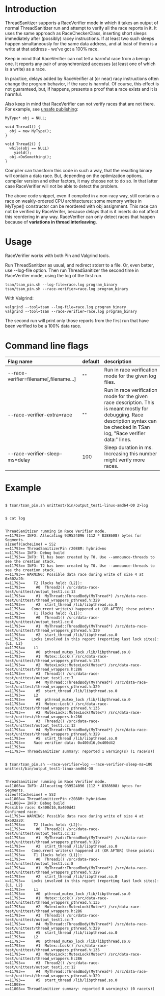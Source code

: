 # Introduction #

ThreadSanitizer supports a RaceVerifier mode in which it takes an output of normal ThreadSanitizer run and attempt to verify all the race reports in it. It uses the same approach as RaceCheckerClass, inserting short sleeps immediately after (possibly) racey instructions. If at least two such sleeps happen simultaneously for the same data address, and at least of them is a write at that address - we've got a 100% race.

Keep in mind that RaceVerifier can not tell a harmful race from a benign one. It reports any pair of unsynchronized accesses (at least one of which is a write) as a race.

In practice, delays added by RaceVerifier at (or near) racy instructions often change the program behavior, if the race is harmful. Of course, this effect is not guaranteed, but, if happens, presents a proof that a race exists and it is harmful.

Also keep in mind that RaceVerifier can not verify races that are not there. For example, see [unsafe publishing](http://code.google.com/p/data-race-test/wiki/PopularDataRaces#Publishing_objects_without_synchronization):
```
MyType* obj = NULL;

void Thread1() {
  obj = new MyType();
}

void Thread2() {
  while(obj == NULL)
    yield();
  obj->DoSomething();
}
```
Compiler can transform this code in such a way, that the resulting binary will contain a data race. But, depending on the optimization options, compiler version and other factors, it may choose not to do so. In that latter case RaceVerifier will not be able to detect the problem.

The above code snippet, even if compiled in a non-racy way, still contains a race on weakly-ordered CPU architectures: some memory writes in MyType() constructor can be reordered with obj assignment. This race can not be verified by RaceVerifer, because delays that is it inserts do not affect this reordering in any way. RaceVerifier can only detect races that happen because of **variations in thread interleaving**.

# Usage #

RaceVerifier works with both Pin and Valgrind tools.

Run ThreadSanitizer as usual, and redirect stderr to a file. Or, even better, use --log-file option. Then run ThreadSanitizer the second time in RaceVerifier mode, using the log of the first run.

```
tsan/tsan_pin.sh --log-file=race.log program_binary
tsan/tsan_pin.sh --race-verifier=race.log program_binary
```

With Valgrind:
```
valgrind --tool=tsan --log-file=race.log program_binary
valgrind --tool=tsan --race-verifier=race.log program_binary
```

The second run will print only those reports from the first run that have been verified to be a 100% data race.

# Command line flags #
| Flag name | default | description |
|:----------|:--------|:------------|
| --race-verifier=filename[,filename...] | ""      | Run in race verification mode for the given log files. |
| --race-verifier-extra=race | ""      | Run in race verification mode for the given race description. This is meant mostly for debugging. Race description syntax can be checked in TSan log, "Race verifier data:" lines. |
| --race-verifier-sleep-ms=delay | 100     | Sleep duration in ms. Increasing this number might verify more races. |

# Example #
```

$ tsan/tsan_pin.sh unittest/bin/output_test1-linux-amd64-O0 2>log


$ cat log


ThreadSanitizer running in Race Verifier mode.
==11793== INFO: Allocating 939524096 (112 * 8388608) bytes for Segments.
sizeof(CacheLine) = 552
==11793== ThreadSanitizerPin r2088M: hybrid=no
==11793== INFO: Debug build
==11793== INFO: T1 has been created by T0. Use --announce-threads to see the creation stack.
==11793== INFO: T2 has been created by T0. Use --announce-threads to see the creation stack.
==11793== WARNING: Possible data race during write of size 4 at 0x602a20:
==11793==    T2 (locks held: {L2}):
==11793==     #0  Thread2() /src/data-race-test/unittest/output_test1.cc:13
==11793==     #1  MyThread::ThreadBody(MyThread*) /src/data-race-test/unittest/thread_wrappers_pthread.h:329
==11793==     #2  start_thread /lib/libpthread.so.0
==11793==   Concurrent write(s) happened at (OR AFTER) these points:
==11793==    T1 (locks held: {L1}):
==11793==     #0  Thread1() /src/data-race-test/unittest/output_test1.cc:8
==11793==     #1  MyThread::ThreadBody(MyThread*) /src/data-race-test/unittest/thread_wrappers_pthread.h:329
==11793==     #2  start_thread /lib/libpthread.so.0
==11793==   Locks involved in this report (reporting last lock sites): {L1, L2}
==11793==    L1
==11793==     #0  pthread_mutex_lock /lib/libpthread.so.0
==11793==     #1  Mutex::Lock() /src/data-race-test/unittest/thread_wrappers_pthread.h:135
==11793==     #2  MutexLock::MutexLock(Mutex*) /src/data-race-test/unittest/thread_wrappers.h:286
==11793==     #3  Thread1() /src/data-race-test/unittest/output_test1.cc:7
==11793==     #4  MyThread::ThreadBody(MyThread*) /src/data-race-test/unittest/thread_wrappers_pthread.h:329
==11793==     #5  start_thread /lib/libpthread.so.0
==11793==    L2
==11793==     #0  pthread_mutex_lock /lib/libpthread.so.0
==11793==     #1  Mutex::Lock() /src/data-race-test/unittest/thread_wrappers_pthread.h:135
==11793==     #2  MutexLock::MutexLock(Mutex*) /src/data-race-test/unittest/thread_wrappers.h:286
==11793==     #3  Thread2() /src/data-race-test/unittest/output_test1.cc:12
==11793==     #4  MyThread::ThreadBody(MyThread*) /src/data-race-test/unittest/thread_wrappers_pthread.h:329
==11793==     #5  start_thread /lib/libpthread.so.0
==11793==    Race verifier data: 0x400d16,0x400d42
==11793==
==11793== ThreadSanitizer summary: reported 1 warning(s) (1 race(s))


$ tsan/tsan_pin.sh --race-verifier=log --race-verifier-sleep-ms=100 unittest/bin/output_test1-linux-amd64-O0


ThreadSanitizer running in Race Verifier mode.
==11808== INFO: Allocating 939524096 (112 * 8388608) bytes for Segments.
sizeof(CacheLine) = 552
==11808== ThreadSanitizerPin r2088M: hybrid=no
==11808== INFO: Debug build
Possible race: 0x400d16,0x400d42
Confirmed race:
==11793== WARNING: Possible data race during write of size 4 at 0x602a20:
==11793==    T2 (locks held: {L2}):
==11793==     #0  Thread2() /src/data-race-test/unittest/output_test1.cc:13
==11793==     #1  MyThread::ThreadBody(MyThread*) /src/data-race-test/unittest/thread_wrappers_pthread.h:329
==11793==     #2  start_thread /lib/libpthread.so.0
==11793==   Concurrent write(s) happened at (OR AFTER) these points:
==11793==    T1 (locks held: {L1}):
==11793==     #0  Thread1() /src/data-race-test/unittest/output_test1.cc:8
==11793==     #1  MyThread::ThreadBody(MyThread*) /src/data-race-test/unittest/thread_wrappers_pthread.h:329
==11793==     #2  start_thread /lib/libpthread.so.0
==11793==   Locks involved in this report (reporting last lock sites): {L1, L2}
==11793==    L1
==11793==     #0  pthread_mutex_lock /lib/libpthread.so.0
==11793==     #1  Mutex::Lock() /src/data-race-test/unittest/thread_wrappers_pthread.h:135
==11793==     #2  MutexLock::MutexLock(Mutex*) /src/data-race-test/unittest/thread_wrappers.h:286
==11793==     #3  Thread1() /src/data-race-test/unittest/output_test1.cc:7
==11793==     #4  MyThread::ThreadBody(MyThread*) /src/data-race-test/unittest/thread_wrappers_pthread.h:329
==11793==     #5  start_thread /lib/libpthread.so.0
==11793==    L2
==11793==     #0  pthread_mutex_lock /lib/libpthread.so.0
==11793==     #1  Mutex::Lock() /src/data-race-test/unittest/thread_wrappers_pthread.h:135
==11793==     #2  MutexLock::MutexLock(Mutex*) /src/data-race-test/unittest/thread_wrappers.h:286
==11793==     #3  Thread2() /src/data-race-test/unittest/output_test1.cc:12
==11793==     #4  MyThread::ThreadBody(MyThread*) /src/data-race-test/unittest/thread_wrappers_pthread.h:329
==11793==     #5  start_thread /lib/libpthread.so.0
==11808==
==11808== ThreadSanitizer summary: reported 0 warning(s) (0 race(s))
```